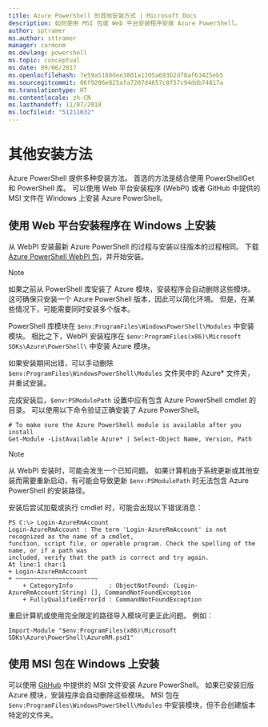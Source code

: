```yaml
---
title: Azure PowerShell 的其他安装方式 | Microsoft Docs
description: 如何使用 MSI 包或 Web 平台安装程序安装 Azure PowerShell。
author: sptramer
ms.author: sttramer
manager: carmonm
ms.devlang: powershell
ms.topic: conceptual
ms.date: 09/06/2017
ms.openlocfilehash: 7e59a5188dee3801a1305a693b2df8af63425eb5
ms.sourcegitcommit: 06f9206e025afa7207d4657c8f57c94ddb74817a
ms.translationtype: HT
ms.contentlocale: zh-CN
ms.lasthandoff: 11/07/2018
ms.locfileid: "51211632"
---
```

# <a name="other-installation-methods"></a>其他安装方法

Azure PowerShell 提供多种安装方法。 首选的方法是结合使用 PowerShellGet 和 PowerShell 库。 可以使用 Web 平台安装程序 (WebPI) 或者 GitHub 中提供的 MSI 文件在 Windows 上安装 Azure PowerShell。
 
## <a name="install-on-windows-using-the-web-platform-installer"></a>使用 Web 平台安装程序在 Windows 上安装

从 WebPI 安装最新 Azure PowerShell 的过程与安装以往版本的过程相同。
下载 [Azure PowerShell WebPI 包](http://aka.ms/webpi-azps)，并开始安装。

> [!NOTE]
> 如果之前从 PowerShell 库安装了 Azure 模块，安装程序会自动删除这些模块。 这可确保只安装一个 Azure PowerShell 版本，因此可以简化环境。 但是，在某些情况下，可能需要同时安装多个版本。
>
> PowerShell 库模块在 `$env:ProgramFiles\WindowsPowerShell\Modules` 中安装模块。 相比之下，WebPI 安装程序在 `$env:ProgramFiles(x86)\Microsoft SDKs\Azure\PowerShell\` 中安装 Azure 模块。
>
> 如果安装期间出错，可以手动删除 `$env:ProgramFiles\WindowsPowerShell\Modules` 文件夹中的 Azure\* 文件夹，并重试安装。

完成安装后，`$env:PSModulePath` 设置中应有包含 Azure PowerShell cmdlet 的目录。 可以使用以下命令验证正确安装了 Azure PowerShell。

```powershell-interactive
# To make sure the Azure PowerShell module is available after you install
Get-Module -ListAvailable Azure* | Select-Object Name, Version, Path
```

> [!NOTE]
> 从 WebPI 安装时，可能会发生一个已知问题。 如果计算机由于系统更新或其他安装而需要重新启动，有可能会导致更新 `$env:PSModulePath` 时无法包含 Azure PowerShell 的安装路径。

安装后尝试加载或执行 cmdlet 时，可能会出现以下错误消息：

```output
PS C:\> Login-AzureRmAccount
Login-AzureRmAccount : The term 'Login-AzureRmAccount' is not recognized as the name of a cmdlet,
function, script file, or operable program. Check the spelling of the name, or if a path was
included, verify that the path is correct and try again.
At line:1 char:1
+ Login-AzureRmAccount
+ ~~~~~~~~~~~~~~~~~~~~~~~
    + CategoryInfo          : ObjectNotFound: (Login-AzureRmAccount:String) [], CommandNotFoundException
    + FullyQualifiedErrorId : CommandNotFoundException
```

重启计算机或使用完全限定的路径导入模块可更正此问题。 例如：

```powershell-interactive
Import-Module "$env:ProgramFiles(x86)\Microsoft SDKs\Azure\PowerShell\AzureRM.psd1"
```

## <a name="install-on-windows-using-the-msi-package"></a>使用 MSI 包在 Windows 上安装

可以使用 [GitHub](https://github.com/Azure/azure-powershell/releases/latest) 中提供的 MSI 文件安装 Azure PowerShell。 如果已安装旧版 Azure 模块，安装程序会自动删除这些模块。 MSI 包在 `$env:ProgramFiles\WindowsPowerShell\Modules` 中安装模块，但不会创建版本特定的文件夹。

